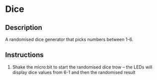 # Dice

## Description

A randomised dice generator that picks numbers between 1-6.

## Instructions

1. Shake the micro:bit to start the randomised dice trow – the LEDs will display dice values from 6-1 and then the randomised result
